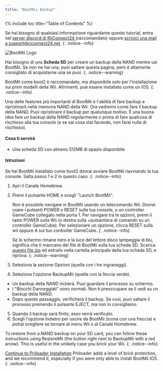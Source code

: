 ```yaml
---
title: "BootMii Backup"
---
```


{% include toc title="Table of Contents" %}

Se hai bisogno di qualsiasi informazione riguardante questo tutorial, entra nel [server discord di RiiConnect24 ](https://discord.gg/rc24)(raccomandato) oppure [scrivici una mail a support@riconnect24.net](mailto:support@riiconnect24.net).
{: .notice--info}

![BootMii Logo](/images/bootmii.png)

Hai bisogno di una **Scheda SD** per creare un backup della NAND mentre usi BootMii. Se non ne hai una, puoi saltare questa pagina, però è altamente consigliato di acquistarne una se puoi.
{: .notice--warning}

BootMii come boot2 è raccomandato, ma disponibile solo per l'installazione sui primi modelli della Wii. Altrimenti, puè essere installato come un IOS.
{: .notice--info}

Una delle features più importanti di BootMii è l'abilità di fare backup e ripristinarli nella memoria NAND della Wii. Ora vedremo come fare il backup della NAND. Puoi ripristinare il backup per qualunque motivo. È una buona idea fare un backup della NAND regolarmente o prima di fare qualcosa di rischioso alla tua console (e se sai cosa stai facendo, non farai nulla di rischioso).

#### Cosa ti servirà
* Una scheda SD con almeno 512MB di spazio disponibile

#### Istruzioni
Se hai BootMii installato come boot2 dovrai avviare BootMii riavviando la tua console. Salta passo 1 e 2 in questo caso.
{: .notice--info}
1. Apri il Canale Homebrew.
2. Premi il pulsante HOME e scegli "Launch BootMii".

    Non è possibile navigare in BootMii usando un telecomando Wii. Dovrai usare i pulsanti POWER o RESET sulla tua console, o un controller GameCube collegato nella porta 1. Per navigare tra le opzioni, premi il tasto POWER sulla Wii (o destra sulla +pulsantiera di comando su un controller GameCube). Per selezionare un opzione, clicca RESET sulla wii oppure A sul tuo controller GameCube.
    {: .notice--info}


    Se lo schermo rimane nero e la luce del lettore disco lampeggia di blu, significa che ti mancano dei file di BootMii sulla tua scheda SD. Scarica [questo file zip](https://static.hackmii.com/bootmii_sd_files.zip) ed estrailo nella cartella principale della tua scheda SD, e riprova.
    {: .notice--warning}

3. Seleziona la sezione Opzioni (quella con i tre ingranaggi).
4. Seleziona l'opzione BackupMii (quella con la feccia verde).
- Un backup della NAND inizierà. Puoi guardare il processo su schermo.
- I "Blocchi Danneggiati" sono normali. Non ti preoccupare se li vedi su un backup della NAND.
- Dopo questo passaggio, verificherà il backup. Se vuoi, puoi saltare il processo premendo il pulsante EJECT, ma non lo consigliamo.
5. Quando il backup sarà finito, esso verrà verificato.
6. Scegli l'opzione Indietro per uscire da BootMii (icona con una freccia) e potrai scegliere se tornare al menu Wii o al Canale Homebrew.

To restore from a NAND backup on your SD card, you can follow these instructions using RestoreMii (the button right next to BackupMii with a red arrow). This is useful in the unlikely case you brick your Wii.
{: .notice--info}

[Continue to Priiloader Installation](priiloader) Priiloader adds a level of brick protection, and we recommend it, especially if you were only able to install BootMii IOS.
{: .notice--info}

